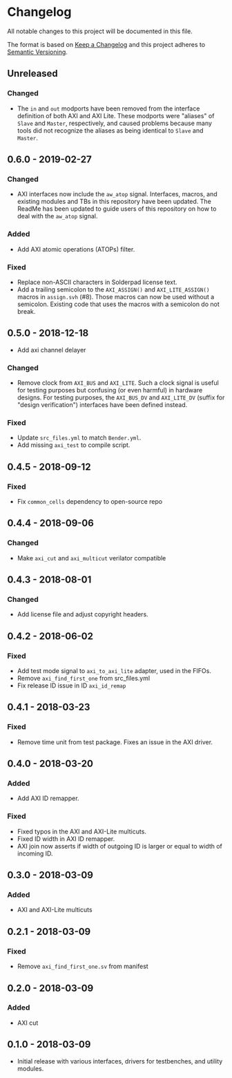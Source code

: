 # Changelog
All notable changes to this project will be documented in this file.

The format is based on [Keep a Changelog](http://keepachangelog.com/en/1.0.0/)
and this project adheres to [Semantic Versioning](http://semver.org/spec/v2.0.0.html).

## Unreleased

### Changed
- The `in` and `out` modports have been removed from the interface definition of both AXI and AXI
  Lite.  These modports were "aliases" of `Slave` and `Master`, respectively, and caused problems
  because many tools did not recognize the aliases as being identical to `Slave` and `Master`.

## 0.6.0 - 2019-02-27

### Changed
- AXI interfaces now include the `aw_atop` signal. Interfaces, macros, and existing modules and
  TBs in this repository have been updated. The ReadMe has been updated to guide users of this
  repository on how to deal with the `aw_atop` signal.

### Added
- Add AXI atomic operations (ATOPs) filter.

### Fixed
- Replace non-ASCII characters in Solderpad license text.
- Add a trailing semicolon to the `AXI_ASSIGN()` and `AXI_LITE_ASSIGN()` macros in `assign.svh`
  (#8). Those macros can now be used without a semicolon. Existing code that uses the macros with a
  semicolon do not break.

## 0.5.0 - 2018-12-18
- Add axi channel delayer

### Changed
- Remove clock from `AXI_BUS` and `AXI_LITE`.  Such a clock signal is useful for testing purposes
  but confusing (or even harmful) in hardware designs.  For testing purposes, the `AXI_BUS_DV` and
  `AXI_LITE_DV` (suffix for "design verification") interfaces have been defined instead.

### Fixed
- Update `src_files.yml` to match `Bender.yml`.
- Add missing `axi_test` to compile script.

## 0.4.5 - 2018-09-12
### Fixed
- Fix `common_cells` dependency to open-source repo

## 0.4.4 - 2018-09-06
### Changed
- Make `axi_cut` and `axi_multicut` verilator compatible

## 0.4.3 - 2018-08-01
### Changed
- Add license file and adjust copyright headers.

## 0.4.2 - 2018-06-02
### Fixed
- Add test mode signal to `axi_to_axi_lite` adapter, used in the FIFOs.
- Remove `axi_find_first_one` from src_files.yml
- Fix release ID issue in ID `axi_id_remap`

## 0.4.1 - 2018-03-23
### Fixed
- Remove time unit from test package. Fixes an issue in the AXI driver.

## 0.4.0 - 2018-03-20
### Added
- Add AXI ID remapper.

### Fixed
- Fixed typos in the AXI and AXI-Lite multicuts.
- Fixed ID width in AXI ID remapper.
- AXI join now asserts if width of outgoing ID is larger or equal to width of incoming ID.

## 0.3.0 - 2018-03-09
### Added
- AXI and AXI-Lite multicuts

## 0.2.1 - 2018-03-09
### Fixed
- Remove `axi_find_first_one.sv` from manifest

## 0.2.0 - 2018-03-09
### Added
- AXI cut

## 0.1.0 - 2018-03-09
- Initial release with various interfaces, drivers for testbenches, and utility modules.
